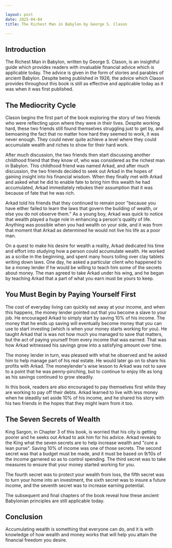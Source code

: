 ```yaml
---

layout: post
date: 2025-04-04
title: The Richest Man in Babylon by George S. Clason

---
```


 
## Introduction
    
The Richest Man in Babylon, written by George S. Clason, is an insightful guide which provides readers with invaluable financial advice which is applicable today. The advice is given in the form of stories and parables of ancient Babylon. Despite being published in 1926, the advice which Clason provides throughout this book is still as effective and applicable today as it was when it was first published.
    
    
  ## The Mediocrity Cycle
    
Clason begins the first part of the book exploring the story of two friends who were reflecting upon where they were in their lives. Despite working hard, these two friends still found themselves struggling just to get by, and bemoaning the fact that no matter how hard they seemed to work, it was never enough. They could never quite achieve a level where they could accumulate wealth and riches to show for their hard work.
    
After much discussion, the two friends then start discussing another childhood friend that they know of, who was considered as the richest man in Babylon. This childhood friend was named Arkad, and after much discussion, the two friends decided to seek out Arkad in the hopes of gaining insight into his financial wisdom. When they finally met with Arkad and asked what he did to enable fate to bring him this wealth he had accumulated, Arkad immediately rebukes their assumption that it was because of fate that he was rich.
    
Arkad told his friends that they continued to remain poor "because you have either failed to learn the laws that govern the building of wealth, or else you do not observe them." As a young boy, Arkad was quick to notice that wealth played a huge role in enhancing a person's quality of life. Anything was possible when you had wealth on your side, and it was from that moment that Arkad as determined he would not live his life as a poor man.
    
On a quest to make his desire for wealth a reality, Arkad dedicated his time and effort into studying how a person could accumulate wealth. He worked as a scribe in the beginning, and spent many hours toiling over clay tablets writing down laws. One day, he asked a particular client who happened to be a money lender if he would be willing to teach him some of the secrets about money. The man agreed to take Arkad under his wing, and he began by teaching Arkad that a part of what you earn must be yours to keep.
    
    
## You Must Begin by Paying Yourself First
    
 The cost of everyday living can quickly eat away at your income, and when this happens, the money lender pointed out that you become a slave to your job. He encouraged Arkad to simply start by saving 10% of his income. The money that he ends up saving will eventually become money that you can use to start investing (which is when your money starts working for you). He taught Arkad that is was not how much you managed to save that matters, but the act of paying yourself from every income that was earned. That was how Arkad witnessed his savings grow into a satisfying amount over time.
    
 The money lender in turn, was pleased with what he observed and he asked him to help manage part of his real estate. He would later go on to share his profits with Arkad. The moneylender's wise lesson to Arkad was not to save to a point that he was penny-pinching, but to continue to enjoy life as long as his savings continued to grow steadily.
    
In this book, readers are also encouraged to pay themselves first while they are working to pay off their debts. Arkad learned to live with less money when he steadily set aside 10% of his income, and he shared his story with his two friends in the hopes that they might learn from it too.
    
    
## The Seven Secrets of Wealth
    
King Sargon, in Chapter 3 of this book, is worried that his city is getting poorer and he seeks out Arkad to ask him for his advice. Arkad reveals to the King what the seven secrets are to help increase wealth and "cure a lean purse". Saving 10% of income was one of those secrets. The second secret was that a budget must be made, and it must be based on 9/10s of the income garnered so as to control spending. The third secret was to take measures to ensure that your money started working for you.
    
The fourth secret was to protect your wealth from loss, the fifth secret was to turn your home into an investment, the sixth secret was to insure a future income, and the seventh secret was to increase earning potential.
    
The subsequent and final chapters of the book reveal how these ancient Babylonian principles are still applicable today.
    
## Conclusion
    
Accumulating wealth is something that everyone can do, and it is with knowledge of how wealth and money works that will help you attain the financial freedom you desire.